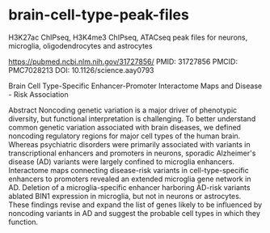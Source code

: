 # brain-cell-type-peak-files
H3K27ac ChIPseq, H3K4me3 ChIPseq, ATACseq peak files for neurons, microglia, oligodendrocytes and astrocytes

https://pubmed.ncbi.nlm.nih.gov/31727856/
PMID: 31727856 PMCID: PMC7028213 DOI: 10.1126/science.aay0793

Brain Cell Type-Specific Enhancer-Promoter Interactome Maps and Disease - Risk Association

Abstract
Noncoding genetic variation is a major driver of phenotypic diversity, but functional interpretation is challenging. To better understand common genetic variation associated with brain diseases, we defined noncoding regulatory regions for major cell types of the human brain. Whereas psychiatric disorders were primarily associated with variants in transcriptional enhancers and promoters in neurons, sporadic Alzheimer's disease (AD) variants were largely confined to microglia enhancers. Interactome maps connecting disease-risk variants in cell-type-specific enhancers to promoters revealed an extended microglia gene network in AD. Deletion of a microglia-specific enhancer harboring AD-risk variants ablated BIN1 expression in microglia, but not in neurons or astrocytes. These findings revise and expand the list of genes likely to be influenced by noncoding variants in AD and suggest the probable cell types in which they function.
